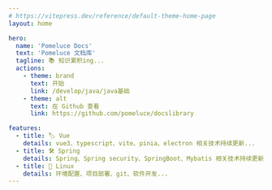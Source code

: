 ```yaml
---
# https://vitepress.dev/reference/default-theme-home-page
layout: home

hero:
  name: 'Pomeluce Docs'
  text: 'Pomeluce 文档库'
  tagline: 📚 知识累积ing...
  actions:
    - theme: brand
      text: 开始
      link: /develop/java/java基础
    - theme: alt
      text: 在 Github 查看
      link: https://github.com/pomeluce/docslibrary

features:
  - title: 🏷️ Vue
    details: vue3、typescript、vite、pinia、electron 相关技术持续更新...
  - title: 🛠️ Spring
    details: Spring、Spring security、SpringBoot、Mybatis 相关技术持续更新...
  - title: 📜 Linux
    details: 环境配置、项目部署、git、软件开发...
---
```

